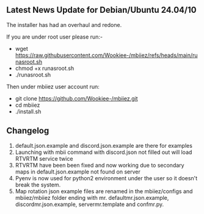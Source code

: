 ## Latest News Update for Debian/Ubuntu 24.04/10

The installer has had an overhaul and redone.

If you are under root user please run:- 

- wget https://raw.githubusercontent.com/Wookiee-/mbiiez/refs/heads/main/runasroot.sh
- chmod +x runasroot.sh
- ./runasroot.sh

Then under mbiiez user account run:

- git clone https://github.com/Wookiee-/mbiiez.git
- cd mbiiez
- ./install.sh

## Changelog 

1. default.json.example and discord.json.example are there for examples
2. Launching with mbii command with discord.json not filled out will load RTVRTM service twice
3. RTVRTM have been been fixed and now working due to secondary maps in default.json.example not found on server
4. Pyenv is now used for python2 environment under the user so it doesn't break the system. 
5. Map rotation json example files are renamed in the mbiiez/configs and mbiiez/mbiiez folder ending with mr. defaultmr.json.example, discordmr.json.example, servermr.template and confmr.py.

